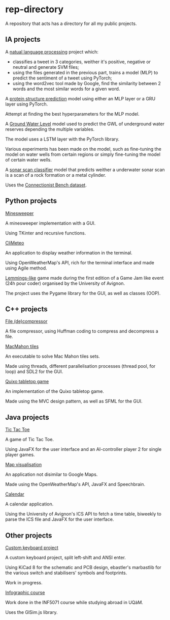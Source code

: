 # rep-directory
A repository that acts has a directory for all my public projects.

## IA projects

A [natual language processing](https://github.com/Isio-19/TraitementAutomatique) project which: 

- classifies a tweet in 3 categories, weither it's positive, negative or neutral and generate SVM files;
- using the files generated in the previous part, trains a model (MLP) to predict the sentiment of a tweet using PyTorch;
- using the word2vec tool made by Google, find the similarity between 2 words and the most similar words for a given word.

A [protein structure prediction](https://github.com/Isio-19/approches_neuronales/tree/main/Esteve/TP1) model using either an MLP layer or a GRU layer using PyTorch.

Attempt at finding the best hyperparameters for the MLP model.

A [Ground Water Level](https://github.com/Isio-19/application-ia) model used to predict the GWL of underground water reserves depending the multiple variables.

The model uses a LSTM layer with the PyTorch library. 

Various experiments has been made on the model, such as fine-tuning the model on water wells from certain regions or simply fine-tuning the model of certain water wells.

A [sonar scan classifier](https://github.com/Isio-19/approches_neuronales/tree/main/Torres) model that predicts weither a underwater sonar scan is a scan of a rock formation or a metal cylinder. 

Uses the [Connectionist Bench dataset](https://archive.ics.uci.edu/dataset/151/connectionist+bench+sonar+mines+vs+rocks).

## Python projects

[Minesweeper](https://github.com/Isio-19/Minesweeper/)

A minesweeper implementation with a GUI. 

Using TKinter and recursive functions. 

[CliMeteo](https://github.com/maximejullien2/CLIMeteo)

An application to display weather information in the terminal. 

Using OpenWeatherMap's API, rich for the terminal interface and made using Agile method.

[Lemmings-like](https://github.com/r-romettino/24h-pour-coder) game made during the first edition of a Game Jam like event (24h pour coder) organised by the University of Avignon. 

The project uses the Pygame library for the GUI, as well as classes (OOP).

## C++ projects

[File (de)compressor](https://github.com/Isio-19/de-compressor/)

A file compressor, using Huffman coding to compress and decompress a file.

[MacMahon tiles](https://github.com/Isio-19/MacMahon/)

An executable to solve Mac Mahon tiles sets.

Made using threads, different parallelisation processes (thread pool, for loop) and SDL2 for the GUI.

[Quixo tabletop game](https://github.com/Isio-19/Quixo/)

An implementation of the Quixo tabletop game. 

Made using the MVC design pattern, as well as SFML for the GUI.

## Java projects

[Tic Tac Toe](https://github.com/Isio-19/TicTacToe/)

A game of Tic Tac Toe.

Using JavaFX for the user interface and an AI-controller player 2 for single player games.

[Map visualisation](https://gitlab.com/ceri-projet-programmation-2022/S2-Groupe_6)

An application not disimilar to Google Maps.

Made using the OpenWeatherMap's API, JavaFX and Speechbrain.

[Calendar](https://github.com/Isio-19/edt/)

A calendar application.

Using the University of Avignon's ICS API to fetch a time table, biweekly to parse the ICS file and JavaFX for the user interface.

## Other projects

[Custom keyboard project](https://github.com/Isio-19/Keyboard-Project/)

A custom keyboard project, split left-shift and ANSI enter. 

Using KiCad 8 for the schematic and PCB design, ebastler's marbastlib for the various switch and stabilisers' symbols and footprints.

Work in progress.

[Infographic course](https://github.com/Isio-19/INF5071/)

Work done in the INF5071 course while studying abroad in UQàM.

Uses the GlSim.js library.
